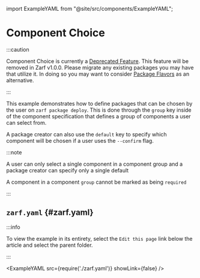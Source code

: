 import ExampleYAML from "@site/src/components/ExampleYAML";

# Component Choice

:::caution

Component Choice is currently a [Deprecated Feature](../../docs/9-roadmap.md#alpha). This feature will be removed in Zarf v1.0.0. Please migrate any existing packages you may have that utilize it.  In doing so you may want to consider [Package Flavors](../package-flavors/README.md) as an alternative.

:::

This example demonstrates how to define packages that can be chosen by the user on `zarf package deploy`.  This is done through the `group` key inside of the component specification that defines a group of components a user can select from.

A package creator can also use the `default` key to specify which component will be chosen if a user uses the `--confirm` flag.

:::note

A user can only select a single component in a component group and a package creator can specify only a single default

A component in a component `group` cannot be marked as being `required`

:::

## `zarf.yaml` {#zarf.yaml}

:::info

To view the example in its entirety, select the `Edit this page` link below the article and select the parent folder.

:::

<ExampleYAML src={require('./zarf.yaml')} showLink={false} />
